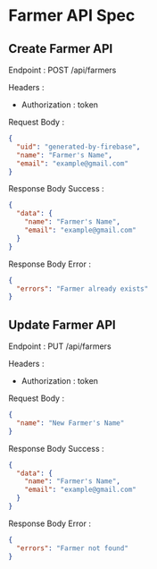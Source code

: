 # Farmer API Spec

## Create Farmer API

Endpoint : POST /api/farmers

Headers :

- Authorization : token

Request Body :

```json
{
  "uid": "generated-by-firebase",
  "name": "Farmer's Name",
  "email": "example@gmail.com"
}
```

Response Body Success :

```json
{
  "data": {
    "name": "Farmer's Name",
    "email": "example@gmail.com"
  }
}
```

Response Body Error :

```json
{
  "errors": "Farmer already exists"
}
```

## Update Farmer API

Endpoint : PUT /api/farmers

Headers :

- Authorization : token

Request Body :

```json
{
  "name": "New Farmer's Name"
}
```

Response Body Success :

```json
{
  "data": {
    "name": "Farmer's Name",
    "email": "example@gmail.com"
  }
}
```

Response Body Error :

```json
{
  "errors": "Farmer not found"
}
```
